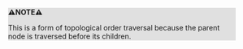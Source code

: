 <div style="margin:2em; background-color: #e0e0e0;">

<strong>⚠️NOTE️️️⚠️</strong>

This is a form of topological order traversal because the parent node is traversed before its children.
</div>

